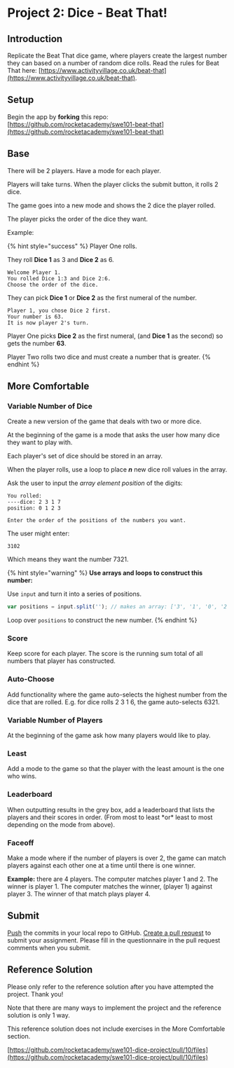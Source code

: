 # Project 2: Dice - Beat That!

## Introduction

Replicate the Beat That dice game, where players create the largest number they can based on a number of random dice rolls. Read the rules for Beat That here: [https://www.activityvillage.co.uk/beat-that](https://www.activityvillage.co.uk/beat-that).

## Setup

Begin the app by **forking** this repo: [https://github.com/rocketacademy/swe101-beat-that](https://github.com/rocketacademy/swe101-beat-that)

## Base

There will be 2 players. Have a mode for each player.

Players will take turns. When the player clicks the submit button, it rolls 2 dice.

The game goes into a new mode and shows the 2 dice the player rolled.

The player picks the order of the dice they want.

Example:

{% hint style="success" %}
Player One rolls.

They roll **Dice 1** as 3 and **Dice 2** as 6.

```text
Welcome Player 1.
You rolled Dice 1:3 and Dice 2:6.
Choose the order of the dice.
```

They can pick **Dice 1** or **Dice 2** as the first numeral of the number.

```text
Player 1, you chose Dice 2 first.
Your number is 63.
It is now player 2's turn.
```

Player One picks **Dice 2** as the first numeral, \(and **Dice 1** as the second\) so gets the number **63**.

Player Two rolls two dice and must create a number that is greater.
{% endhint %}

## More Comfortable

### Variable Number of Dice

Create a new version of the game that deals with two or more dice.

At the beginning of the game is a mode that asks the user how many dice they want to play with.

Each player's set of dice should be stored in an array.

When the player rolls, use a loop to place _**n**_ new dice roll values in the array.

Ask the user to input the _array element position_ of the digits:

```text
You rolled:
----dice: 2 3 1 7
position: 0 1 2 3

Enter the order of the positions of the numbers you want.
```

The user might enter:

```text
3102
```

Which means they want the number 7321.

{% hint style="warning" %}
**Use arrays and loops to construct this number:**

Use `input` and turn it into a series of positions.

```javascript
var positions = input.split(''); // makes an array: ['3', '1', '0', '2'];
```

Loop over `positions` to construct the new number.
{% endhint %}

### Score

Keep score for each player. The score is the running sum total of all numbers that player has constructed.

### Auto-Choose

Add functionality where the game auto-selects the highest number from the dice that are rolled. E.g. for dice rolls 2 3 1 6, the game auto-selects 6321.

### Variable Number of Players

At the beginning of the game ask how many players would like to play.

### Least

Add a mode to the game so that the player with the least amount is the one who wins.

### Leaderboard

When outputting results in the grey box, add a leaderboard that lists the players and their scores in order. \(From most to least \*or\* least to most depending on the mode from above\).

### Faceoff

Make a mode where if the number of players is over 2, the game can match players against each other one at a time until there is one winner.

**Example:** there are 4 players. The computer matches player 1 and 2. The winner is player 1. The computer matches the winner, \(player 1\) against player 3. The winner of that match plays player 4.

## Submit

[Push](../7-github/7.1-github-fork-and-pull-request.md#git-push) the commits in your local repo to GitHub. [Create a pull request](../7-github/7.1-github-fork-and-pull-request.md#github-pull-request) to submit your assignment. Please fill in the questionnaire in the pull request comments when you submit.

## Reference Solution

Please only refer to the reference solution after you have attempted the project. Thank you!

Note that there are many ways to implement the project and the reference solution is only 1 way.

This reference solution does not include exercises in the More Comfortable section.

[https://github.com/rocketacademy/swe101-dice-project/pull/10/files](https://github.com/rocketacademy/swe101-dice-project/pull/10/files)

